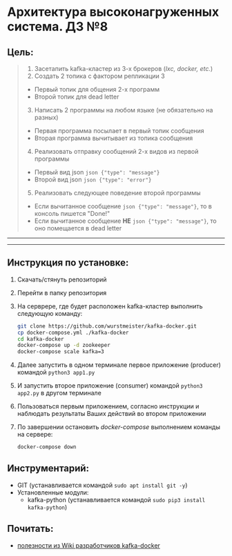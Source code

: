 # Архитектура высоконагруженных система. ДЗ №8

## Цель:
> 1. Засетапить kafka-кластер из 3-х брокеров (*lxc, docker, etc.*)
> 2. Создать 2 топика с фактором репликации 3
>	- Первый топик для общения 2-х программ
>	- Второй топик для dead letter
> 3. Написать 2 программы на любом языке (не обязательно на разных)
>	- Первая программа посылает в первый топик сообщения
>	- Вторая программа вычитывает из топика сообщения
> 4. Реализовать отправку сообщений 2-х видов из первой программы
>	- Первый вид json `json {"type": "message"}`
>	- Второй вид json `json {"type": "error"}`
> 5. Реализовать следующее поведение второй программы
>	- Если вычитанное сообщение `json {"type": "message"}`, то в консоль пишется "Done!"
>	- Если вычитанное сообщение **НЕ** `json {"type": "message"}`, то оно помещается в dead letter

--------------





--------------

## Инструкция по установке:
1. Скачать/стянуть репозиторий
1. Перейти в папку репозитория
1. На серврере, где будет расположен kafka-кластер выполнить следующую команду:
	```bash
	git clone https://github.com/wurstmeister/kafka-docker.git
	cp docker-compose.yml ./kafka-docker
	cd kafka-docker
	docker-compose up -d zookeeper
	docker-compose scale kafka=3
	```
1. Далее запустить в одном терминале первое приложение (producer) командой `python3 app1.py`
1. И запустить второе приложение (consumer) командой `python3 app2.py` в другом терминале
1. Пользоваться первым приложением, согласно инструкции и наблюдать результаты Ваших действий во втором приложении

1. По завершении остановить *docker-compose* выполнением команды на сервере:
	```bash
	docker-compose down
	```

## Инструментарий:
- GIT (устанавливается командой `sudo apt install git -y`)
- Установленные модули:
	+ kafka-python (устанавливается командой `sudo pip3 install kafka-python`)


## Почитать:
- [полезности из Wiki разработчиков kafka-docker](https://github.com/wurstmeister/kafka-docker)